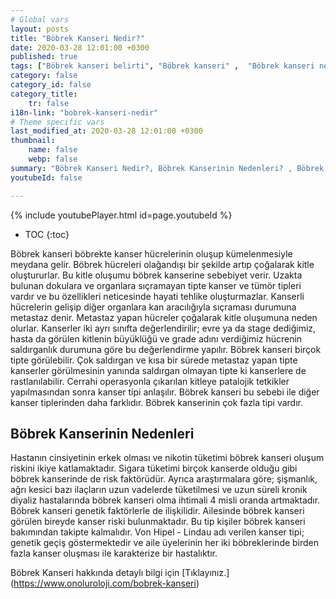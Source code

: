 ```yaml
---
# Global vars
layout: posts
title: "Böbrek Kanseri Nedir?"
date: 2020-03-28 12:01:00 +0300
published: true
tags: ["Böbrek kanseri belirti", "Böbrek kanseri" ,  "Böbrek kanseri nedir", "Böbrek kanserinin nedeni", "Böbrek kanseri erken teşhis", "Böbrek kanseri tümör büyüklüğü", "Böbrek kisti nedir", "Parsiyel Nefrektomi", "Böbrek kanseri komplikasyonu", "Böbrek Kanseri Ameliyatı Sonrası" , "Böbrek Kanseri Ameliyatı yan etkileri" ,"Böbreğin görevi nedir" , "Böbrek kanseri belirti" , "Böbrek kanseri teşhis", "Böbrek Kanseri Ameliyatı", "Parsiyel Nefrektomi nedir" , "Parsiyel nefrektomi ameliyatı" ,"Böbrek kanseri açık ameliyatı" , " Böbrek kanseri kapalı ameliyatı" , "Radikal nefrektomi ameliyatı" , "Radikal nefrektomi"]
category: false
category_id: false
category_title:
    tr: false
i18n-link: "bobrek-kanseri-nedir"
# Theme specific vars
last_modified_at: 2020-03-28 12:01:00 +0300
thumbnail:
    name: false
    webp: false
summary: "Böbrek Kanseri Nedir?, Böbrek Kanserinin Nedenleri? , Böbrek Kanseri Belirtileri, Böbrek Kanserinde Erken Teşhis, Böbrek Kisti Nedir?, Böbrek Kanserinde Tümör Büyüklüğü, Böbrek Kanseri Ameliyatı, Parsiyel Nefrektomi Nedir?, Parsiyel Nefrektomi Ameliyatı, Böbrek Kanseri Ameliyatı Sonrası?,  Radikal Nefrektomi Ameliyatı?"
youtubeId: false

---
```

{% include youtubePlayer.html id=page.youtubeId %}

* TOC
{:toc}

Böbrek kanseri böbrekte kanser hücrelerinin oluşup kümelenmesiyle meydana gelir. Böbrek hücreleri olağandışı bir şekilde artıp çoğalarak kitle oluştururlar. Bu kitle oluşumu böbrek kanserine sebebiyet verir. Uzakta bulunan dokulara ve organlara sıçramayan tipte kanser ve tümör tipleri vardır ve bu özellikleri neticesinde hayati tehlike oluşturmazlar. Kanserli hücrelerin gelişip diğer organlara kan aracılığıyla sıçraması durumuna metastaz denir. Metastaz yapan hücreler çoğalarak kitle oluşumuna neden olurlar. Kanserler iki ayrı sınıfta değerlendirilir; evre ya da stage dediğimiz, hasta da görülen kitlenin büyüklüğü ve grade adını verdiğimiz hücrenin saldırganlık durumuna göre bu değerlendirme yapılır.
Böbrek kanseri birçok tipte görülebilir. Çok saldırgan ve kısa bir sürede metastaz yapan tipte kanserler görülmesinin yanında saldırgan olmayan tipte ki kanserlere de rastlanılabilir. Cerrahi operasyonla çıkarılan kitleye patalojik tetkikler yapılmasından sonra kanser tipi anlaşılır. Böbrek kanseri bu sebebi ile diğer kanser tiplerinden daha farklıdır. Böbrek kanserinin çok fazla tipi vardır.

## Böbrek Kanserinin Nedenleri

Hastanın cinsiyetinin erkek olması ve nikotin tüketimi böbrek kanseri oluşum riskini ikiye katlamaktadır. Sigara tüketimi birçok kanserde olduğu gibi böbrek kanserinde de risk faktörüdür. Ayrıca araştırmalara göre; şişmanlık, ağrı kesici bazı ilaçların uzun vadelerde tüketilmesi ve uzun süreli kronik diyaliz hastalarında böbrek kanseri olma ihtimali 4 misli oranda artmaktadır.
Böbrek kanseri genetik faktörlerle de ilişkilidir. Ailesinde böbrek kanseri görülen bireyde kanser riski bulunmaktadır. Bu tip kişiler böbrek kanseri bakımından takipte kalmalıdır. Von Hipel - Lindau adı verilen kanser tipi; genetik geçiş göstermektedir ve aile üyelerinin her iki böbreklerinde birden fazla kanser oluşması ile karakterize bir hastalıktır.



Böbrek Kanseri hakkında detaylı bilgi için [Tıklayınız.] (https://www.onoluroloji.com/bobrek-kanseri)
